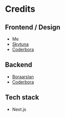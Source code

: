 # Credits

## Frontend / Design
- Me
- [Skytuna](https://github.com/Skytuna)
- [Coderbora](https://github.com/Coderbora)

## Backend
- [Boraarslan](https://github.com/boraarslan)
- [Coderbora](https://github.com/Coderbora)

## Tech stack
- Next.js
